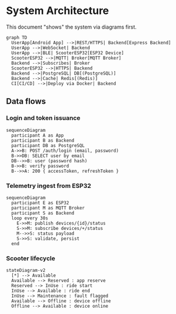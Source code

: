 # System Architecture

This document "shows" the system via diagrams first.

```mermaid
graph TD
  UserApp[Android App] -->|REST/HTTPS| Backend[Express Backend]
  UserApp -->|WebSocket| Backend
  UserApp -->|BLE| ScooterESP32[ESP32 Device]
  ScooterESP32 -->|MQTT| Broker[MQTT Broker]
  Backend -->|Subscribes| Broker
  ScooterESP32 -->|HTTPS| Backend
  Backend -->|PostgreSQL| DB[(PostgreSQL)]
  Backend -->|Cache| Redis[(Redis)]
  CI[CI/CD] -->|Deploy via Docker| Backend
```

## Data flows

### Login and token issuance
```mermaid
sequenceDiagram
  participant A as App
  participant B as Backend
  participant DB as PostgreSQL
  A->>B: POST /auth/login (email, password)
  B->>DB: SELECT user by email
  DB-->>B: user (password hash)
  B->>B: verify password
  B-->>A: 200 { accessToken, refreshToken }
```

### Telemetry ingest from ESP32
```mermaid
sequenceDiagram
  participant E as ESP32
  participant M as MQTT Broker
  participant S as Backend
  loop every 30s
    E->>M: publish devices/{id}/status
    S->>M: subscribe devices/+/status
    M-->>S: status payload
    S->>S: validate, persist
  end
```

### Scooter lifecycle
```mermaid
stateDiagram-v2
  [*] --> Available
  Available --> Reserved : app reserve
  Reserved --> InUse : ride start
  InUse --> Available : ride end
  InUse --> Maintenance : fault flagged
  Available --> Offline : device offline
  Offline --> Available : device online
```
